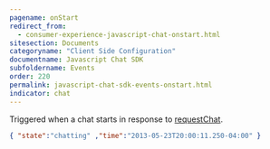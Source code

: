 ```yaml
---
pagename: onStart
redirect_from:
  - consumer-experience-javascript-chat-onstart.html
sitesection: Documents
categoryname: "Client Side Configuration"
documentname: Javascript Chat SDK
subfoldername: Events
order: 220
permalink: javascript-chat-sdk-events-onstart.html
indicator: chat
---
```


Triggered when a chat starts in response to [requestChat](javascript-chat-sdk-methods-requestchat.html.html).

```json
{ "state":"chatting" ,"time":"2013-05-23T20:00:11.250-04:00" }
```
